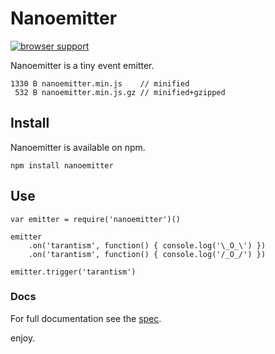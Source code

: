 # Nanoemitter

[![browser support](https://ci.testling.com/asbjornenge/nanoemitter.png)
](https://ci.testling.com/asbjornenge/nanoemitter)

Nanoemitter is a tiny event emitter.

	1330 B nanoemitter.min.js    // minified
	 532 B nanoemitter.min.js.gz // minified+gzipped

## Install

Nanoemitter is available on npm.

	npm install nanoemitter

## Use

	var emitter = require('nanoemitter')()
	
	emitter
		.on('tarantism', function() { console.log('\_O_\') })
		.on('tarantism', function() { console.log('/_O_/') })
		
	emitter.trigger('tarantism')

### Docs

For full documentation see the [spec](https://github.com/asbjornenge/nanoemitter/blob/master/test/spec.js).  

enjoy.